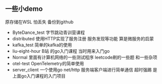 ## 一些小demo 
原存储在WSL 怕丢失 备份到github

* ByteDance_test  字节跳动青训营课程
* distributed     使用HTTP实现了服务注册 服务发现等功能 算是微服务的启蒙
* kafka_test      简单的kafka的使用
* liu-eight-hour  B站 的go入门课程 当时用来入门go
* Normal 		里面有计算机网络的一些测试程序 leetcode刷的一些题 和一些杂项
* otel-test	OpenTelemetry的简单使用
* server_client   一个使用go net/http 服务端客户端进行简单通信 超时强踢 是上面go入门课程的入门项目
